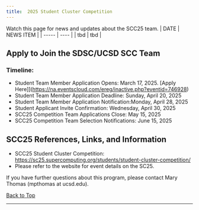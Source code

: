 ```yaml
---
title:  2025 Student Cluster Competition
---
```




Watch this page for news and updates about the SCC25 team.
| DATE | NEWS ITEM |
| ----- | ---- |
|  tbd |  tbd |
<br/>

<!-----
<a name="top">Contents:
* [About the Team](#about-team)
* [SCC24 Team Sponsors](#sponsors)
* [SCC24 Team Application Deadlines](#apply)
* [SCC24 References, Links, and Information](#refs)

  <hr>

## About the SCC25 Competition Team<a name="about-team"></a>

For more information about the team, see our [team page](scc25TeamInfo).

[Back to Top](#top)
<hr>

## SCC24 Team Sponsors<a name="sponsors"></a>
* describe sponsors and link to sponsor page.
  
[Back to Top](#top)
<hr>
----->

## Apply to Join the SDSC/UCSD SCC Team<a name="apply"></a>

### Timeline:
* Student Team Member Application Opens: March 17, 2025. [Apply Here]](https://na.eventscloud.com/ereg/inactive.php?eventid=746928)
* Student Team Member Application Deadline: Sunday, April 20, 2025
* Student Team Member Application Notification:Monday, April 28, 2025    
* Student Applicant Invite Confirmation: Wednesday, April 30, 2025
* SCC25 Competition Team Applications Close: May 15, 2025
* SCC25 Competition Team Selection Notifications: June 15, 2025
  
<!-----
    
The San Diego Supercomputer Center (SDSC) and UC San Diego are putting together a team to compete in the Student Cluster Competition (SCC), held at the annual Supercomputing conference SC25 in St. Louis, Missouri. SCC was developed in 2007 to immerse undergraduate and high school students in high performance computing. The SCC teams consist of 6 students who will design and build a small cluster with support from mentors and hardware and software vendor partners. They will learn designated scientific applications and apply optimization techniques for their chosen architectures. SCC teams compete against teams from around the world, in a non-stop 48-hour challenge to complete a real-world scientific workload, while keeping the cluster up and running, and demonstrating to the judges their HPC skills and knowledge. All team members are invited to attend the conference. In 2020 and 2021, SDSC and UC San Diego hosted competition teams who finished 4th overall. This team had a great experience! See below links for team bio’s and event details.

A team of 6 UC San Diego students will be selected to form the core team, as well as a group of alternates. This team will work together through the summer and fall to build out an HPC cluster at SDSC on the campus of UC San Diego. They will learn to run the SCC24 challenge applications, some of which are listed on the SCC page. This year both the team members and alternates will be enrolled in a 199 course for credit, and will be eligible for CCR credits for associated activities. Team members must be undergraduates in December 2021.

The SCC competition is competitive and requires intense preparation and skill development. We expect each member of the team to commit 10-20 hours a week through summer and fall. The competition will run November 16 – 18, for a continual 48 hours. All team members are required to fully participate during the competition. If you are selected we will assist you to work with professors to help arrange any missed classes. The conference is to be held in St. Louis, Missouri, however, it is still to be determined if this event will be held in-person, remote or hybrid. The application will ask your preference. As part of the application we will ask you for a brief 2-4 sentence bio. If selected this will be used on the competition website. See the SC20 SCC Team site for an example.

[Back to Top](#top)
<hr>
----->

## SCC25 References, Links, and Information<a name="refs"></a>
* SCC25 Student Cluster Competition:  https://sc25.supercomputing.org/students/student-cluster-competition/
* Please refer to the website for event details on the SC25.

If you have further questions about this program, please contact Mary Thomas (mpthomas at ucsd.edu). 


[Back to Top](#top)
<hr>
